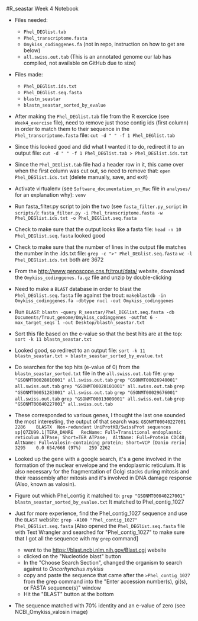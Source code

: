 #R_seastar Week 4 Notebook

- Files needed:
	- `Phel_DEGlist.tab`
	- `Phel_transcriptome.fasta`
	- `Omykiss_codinggenes.fa` (not in repo, instruction on how to get are below)
	- `all.swiss.out.tab` (This is an annotated genome our lab has compiled, not available on GitHub due to size)

- Files made:
	- `Phel_DEGlist.ids.txt`
	- `Phel_DEGlist.seq.fasta`
	- `blastn_seastar`
	- `blastn_seastar_sorted_by_evalue`

- After making the `Phel_DEGlist.tab` file from the R exercice (see `Week4_exercise` file), need to remove just those contig ids (first column) in order to match them to their sequence in the `Phel_transcriptome.fasta` file:
	`cut -d " " -f 1 Phel_DEGlist.tab`

- Since this looked good and did what I wanted it to do, redirect it to an output file:
	`cut -d " " -f 1 Phel_DEGlist.tab > Phel_DEGlist.ids.txt`

- Since the `Phel_DEGlist.tab` file had a header row in it, this came over when the first column was cut out, so need to remove that:
	`open Phel_DEGlist.ids.txt` (delete manually, save, and exit)

- Activate virtualenv (see `Software_documentation_on_Mac` file in `analyses/` for an explanation why):
	`venv`
- Run fasta_filter.py script to join the two (see `fasta_filter.py_script` in `scripts/`):
	`fasta_filter.py -i Phel_transcriptome.fasta -w Phel_DEGlist.ids.txt -o Phel_DEGlist.seq.fasta`

- Check to make sure that the output looks like a fasta file:
	`head -n 10 Phel_DEGlist.seq.fasta`
	looked good

- Check to make sure that the number of lines in the output file matches the number in the .ids.txt file:
	`grep -c ">" Phel_DEGlist.seq.fasta`
	`wc -l Phel_DEGlist.ids.txt`
    both are 3672

- From the http://www.genoscope.cns.fr/trout/data/ website, download the `Omykiss_codinggenes.fa.gz` file and unzip by double-clicking

- Need to make a `BLAST` database in order to blast the `Phel_DEGlist.seq.fasta` file against the trout:
	`makeblastdb -in Omykiss_codinggenes.fa -dbtype nucl -out Omykiss_codinggenes`

- Run `BLAST`:
	`blastn -query R_seastar/Phel_DEGlist.seq.fasta -db Documents/Trout_genome/Omykiss_codinggenes -outfmt 6 -max_target_seqs 1 -out Desktop/blastn_seastar.txt`

- Sort this file based on the e-value so that the best hits are at the top:
	`sort -k 11 blastn_seastar.txt`

- Looked good, so redirect to an output file:
	`sort -k 11 blastn_seastar.txt > blastn_seastar_sorted_by_evalue.txt`

- Do searches for the top hits (e-value of 0) from the `blastn_seastar_sorted.txt` file in the `all.swiss.out.tab` file:
	`grep "GSONMT00028010001" all.swiss.out.tab`
    `grep "GSONMT00026940001" all.swiss.out.tab`
    `grep "GSONMT00028101001" all.swiss.out.tab`
    `grep "GSONMT00051283001" all.swiss.out.tab`
    `grep "GSONMT00029676001" all.swiss.out.tab`
    `grep "GSONMT00013009001" all.swiss.out.tab`
    `grep "GSONMT00040227001" all.swiss.out.tab`

- These corresponded to various genes, I thought the last one sounded the most interesting, the output of that search was:
	`GSONMT00040227001	2286	BLASTX	Non-redundant UniProtKB/SwissProt sequences	sp|Q7ZU99.1|TERA_DANRE	
RecName: Full=Transitional endoplasmic reticulum ATPase; Short=TER ATPase; 
AltName: Full=Protein CDC48; 
AltName: Full=Valosin-containing protein; Short=VCP [Danio rerio]	3295	0.0	654/668 (97%)	259	2262`

- Looked up the gene with a google search, it's a gene involved in the formation of the nuclear envelope and the endoplasmic reticulum. It is also necessary for the fragmentation of Golgi stacks during mitosis and their reassembly after mitosis and it's involved in DNA damage response (Also, known as valosin).

- Figure out which Phel_contig it matched to:
	`grep "GSONMT00040227001" blastn_seastar_sorted_by_evalue.txt`
	It matched to Phel_contig_1027 

- Just for more experience, find the Phel_contig_1027 sequence and use the `BLAST` website:
	`grep -A100 "Phel_contig_1027" Phel_DEGlist.seq.fasta` [Also opened the `Phel_DEGlist.seq.fasta` file with Text Wrangler and searched for "Phel_contig_1027" to make sure that I got all the sequence with my `grep` command]
   - went to the https://blast.ncbi.nlm.nih.gov/Blast.cgi website
   - clicked on the "Nucleotide blast" button
   - In the "Choose Search Section", changed the organism to search against to *Oncorhynchus mykiss*
   - copy and paste the sequence that came after the `>Phel_contig_1027` from the grep command into the "Enter accession number(s), gi(s), or FASTA sequence(s)" window
   - Hit the "BLAST" button at the bottom

- The sequence matched with 70% identity and an e-value of zero (see NCBI_Omykiss_valosin image)